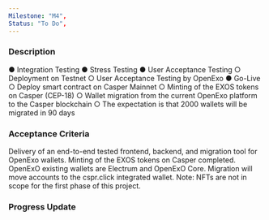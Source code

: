 ```yaml
---
Milestone: "M4",
Status: "To Do",
---
```

<!--lang:en--> 
### Description

● Integration Testing
● Stress Testing
● User Acceptance Testing
○ Deployment on Testnet
○ User Acceptance Testing by OpenExo
● Go-Live
○ Deploy smart contract on Casper Mainnet
○ Minting of the EXOS tokens on Casper (CEP-18)
○ Wallet migration from the current OpenExo platform to the Casper
blockchain
○ The expectation is that 2000 wallets will be migrated in 90 days



### Acceptance Criteria

Delivery of an end-to-end tested frontend, backend, and migration tool for OpenExo
wallets.
Minting of the EXOS tokens on Casper completed.
OpenExO existing wallets are Electrum and OpenExO Core.
Migration will move accounts to the cspr.click integrated wallet.
Note: NFTs are not in scope for the first phase of this project.


### Progress Update
